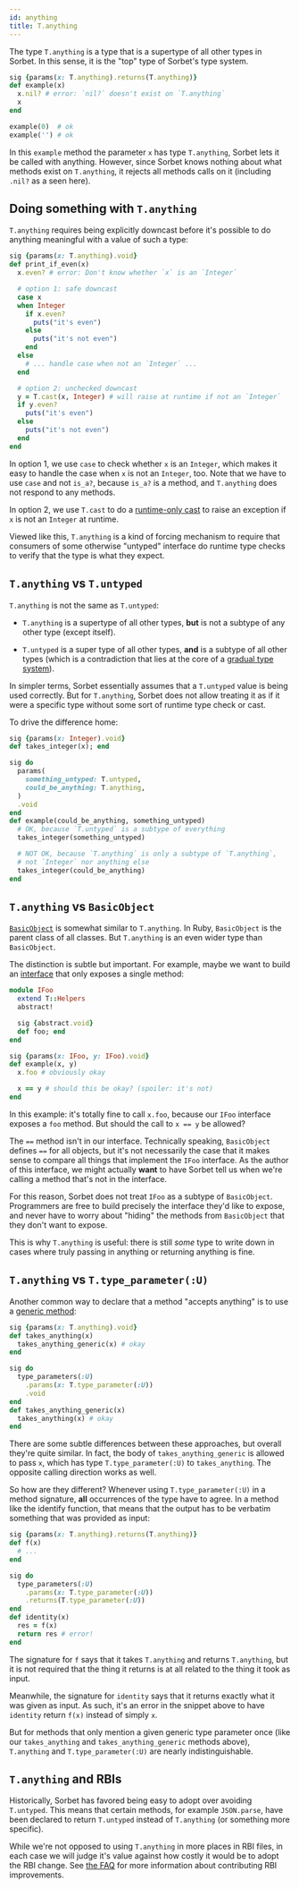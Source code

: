 ```yaml
---
id: anything
title: T.anything
---
```


The type `T.anything` is a type that is a supertype of all other types in
Sorbet. In this sense, it is the "top" type of Sorbet's type system.

```ruby
sig {params(x: T.anything).returns(T.anything)}
def example(x)
  x.nil? # error: `nil?` doesn't exist on `T.anything`
  x
end

example(0)  # ok
example('') # ok
```

In this `example` method the parameter `x` has type `T.anything`, Sorbet lets it
be called with anything. However, since Sorbet knows nothing about what methods
exist on `T.anything`, it rejects all methods calls on it (including `.nil?` as
a seen here).

## Doing something with `T.anything`

`T.anything` requires being explicitly downcast before it's possible to do
anything meaningful with a value of such a type:

```ruby
sig {params(x: T.anything).void}
def print_if_even(x)
  x.even? # error: Don't know whether `x` is an `Integer`

  # option 1: safe downcast
  case x
  when Integer
    if x.even?
      puts("it's even")
    else
      puts("it's not even")
    end
  else
    # ... handle case when not an `Integer` ...
  end

  # option 2: unchecked downcast
  y = T.cast(x, Integer) # will raise at runtime if not an `Integer`
  if y.even?
    puts("it's even")
  else
    puts("it's not even")
  end
end
```

In option 1, we use `case` to check whether `x` is an `Integer`, which makes it
easy to handle the case when `x` is not an `Integer`, too. Note that we have to
use `case` and not `is_a?`, because `is_a?` is a method, and `T.anything` does
not respond to any methods.

In option 2, we use `T.cast` to do a [runtime-only cast](type-assertions.md) to
raise an exception if `x` is not an `Integer` at runtime.

Viewed like this, `T.anything` is a kind of forcing mechanism to require that
consumers of some otherwise "untyped" interface do runtime type checks to verify
that the type is what they expect.

## `T.anything` vs `T.untyped`

`T.anything` is not the same as `T.untyped`:

- `T.anything` is a supertype of all other types, **but** is not a subtype of
  any other type (except itself).

- `T.untyped` is a super type of all other types, **and** is a subtype of all
  other types (which is a contradiction that lies at the core of a
  [gradual type system](gradual.md)).

In simpler terms, Sorbet essentially assumes that a `T.untyped` value is being
used correctly. But for `T.anything`, Sorbet does not allow treating it as if it
were a specific type without some sort of runtime type check or cast.

To drive the difference home:

```ruby
sig {params(x: Integer).void}
def takes_integer(x); end

sig do
  params(
    something_untyped: T.untyped,
    could_be_anything: T.anything,
  )
  .void
end
def example(could_be_anything, something_untyped)
  # OK, because `T.untyped` is a subtype of everything
  takes_integer(something_untyped)

  # NOT OK, because `T.anything` is only a subtype of `T.anything`,
  # not `Integer` nor anything else
  takes_integer(could_be_anything)
end
```

## `T.anything` vs `BasicObject`

[`BasicObject`] is somewhat similar to `T.anything`. In Ruby, `BasicObject` is
the parent class of all classes. But `T.anything` is an even wider type than
`BasicObject`.

[`basicobject`]: class-types.md

The distinction is subtle but important. For example, maybe we want to build an
[interface](abstract.md) that only exposes a single method:

```ruby
module IFoo
  extend T::Helpers
  abstract!

  sig {abstract.void}
  def foo; end
end

sig {params(x: IFoo, y: IFoo).void}
def example(x, y)
  x.foo # obviously okay

  x == y # should this be okay? (spoiler: it's not)
end
```

In this example: it's totally fine to call `x.foo`, because our `IFoo` interface
exposes a `foo` method. But should the call to `x == y` be allowed?

The `==` method isn't in our interface. Technically speaking, `BasicObject`
defines `==` for all objects, but it's not necessarily the case that it makes
sense to compare all things that implement the `IFoo` interface. As the author
of this interface, we might actually **want** to have Sorbet tell us when we're
calling a method that's not in the interface.

For this reason, Sorbet does not treat `IFoo` as a subtype of `BasicObject`.
Programmers are free to build precisely the interface they'd like to expose, and
never have to worry about "hiding" the methods from `BasicObject` that they
don't want to expose.

This is why `T.anything` is useful: there is still _some_ type to write down in
cases where truly passing in anything or returning anything is fine.

## `T.anything` vs `T.type_parameter(:U)`

Another common way to declare that a method "accepts anything" is to use a
[generic method](generics.md):

```ruby
sig {params(x: T.anything).void}
def takes_anything(x)
  takes_anything_generic(x) # okay
end

sig do
  type_parameters(:U)
    .params(x: T.type_parameter(:U))
    .void
end
def takes_anything_generic(x)
  takes_anything(x) # okay
end
```

There are some subtle differences between these approaches, but overall they're
quite similar. In fact, the body of `takes_anything_generic` is allowed to pass
`x`, which has type `T.type_parameter(:U)` to `takes_anything`. The opposite
calling direction works as well.

So how are they different? Whenever using `T.type_parameter(:U)` in a method
signature, **all** occurrences of the type have to agree. In a method like the
identify function, that means that the output has to be verbatim something that
was provided as input:

```ruby
sig {params(x: T.anything).returns(T.anything)}
def f(x)
  # ...
end

sig do
  type_parameters(:U)
    .params(x: T.type_parameter(:U))
    .returns(T.type_parameter(:U))
end
def identity(x)
  res = f(x)
  return res # error!
end
```

The signature for `f` says that it takes `T.anything` and returns `T.anything`,
but it is not required that the thing it returns is at all related to the thing
it took as input.

Meanwhile, the signature for `identity` says that it returns exactly what it was
given as input. As such, it's an error in the snippet above to have `identity`
return `f(x)` instead of simply `x`.

But for methods that only mention a given generic type parameter once (like our
`takes_anything` and `takes_anything_generic` methods above), `T.anything` and
`T.type_parameter(:U)` are nearly indistinguishable.

## `T.anything` and RBIs

Historically, Sorbet has favored being easy to adopt over avoiding `T.untyped`.
This means that certain methods, for example `JSON.parse`, have been declared to
return `T.untyped` instead of `T.anything` (or something more specific).

While we're not opposed to using `T.anything` in more places in RBI files, in
each case we will judge it's value against how costly it would be to adopt the
RBI change. See
[the FAQ](faq.md#it-looks-like-sorbets-types-for-the-stdlib-are-wrong) for more
information about contributing RBI improvements.

